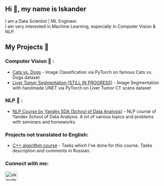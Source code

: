 ## Hi 👋, my name is Iskander

I am a Data Scientist | ML Engineer. <br>
I am very interested in Machine Learning, especially in Computer Vision & NLP. <br>

## My Projects :paperclip:

### Computer Vision :eyes: :
- [Cats vs. Dogs](https://github.com/iskon4ik/cats_vs_dogs_classification) - Image Classification via PyTorch on famous Cats vs. Dogs dataset
- [Liver Tumor Segmentation (STILL IN PROGRESS)](https://github.com/iskon4ik/liver_tumor_segmentation) - Image Segmentation with handmade UNET via PyTorch on Liver Tumor CT scans dataset


### NLP :book: :
- [NLP Course by Yandex SDA (School of Data Analysis)](https://github.com/iskon4ik/nlp_course) - NLP course of Yandex School of Data Analysis. A lot of various topics and problems with seminars and homeworks.

### Projects not translated to English:
- [C++ algorithm course](https://github.com/iskon4ik/MADE_ALGO_CPP_2019) - Tasks which I've done for this course. Tasks description and comments in Russian.

<h3 align="left">Connect with me:</h3>
<p align="left">
<a href="https://linkedin.com/in/iskander-f" target="blank"><img align="center" src="https://raw.githubusercontent.com/rahuldkjain/github-profile-readme-generator/master/src/images/icons/Social/linked-in-alt.svg" alt="iskander-f" height="30" width="40" /></a>
</p>

<!---
<h3 align="left">Languages and Tools:</h3>
<p align="left"> <a href="https://www.linux.org/" target="_blank" rel="noreferrer"> <img src="https://raw.githubusercontent.com/devicons/devicon/master/icons/linux/linux-original.svg" alt="linux" width="40" height="40"/> </a> <a href="https://pandas.pydata.org/" target="_blank" rel="noreferrer"> <img src="https://raw.githubusercontent.com/devicons/devicon/2ae2a900d2f041da66e950e4d48052658d850630/icons/pandas/pandas-original.svg" alt="pandas" width="40" height="40"/> </a> <a href="https://www.python.org" target="_blank" rel="noreferrer"> <img src="https://raw.githubusercontent.com/devicons/devicon/master/icons/python/python-original.svg" alt="python" width="40" height="40"/> </a> <a href="https://pytorch.org/" target="_blank" rel="noreferrer"> <img src="https://www.vectorlogo.zone/logos/pytorch/pytorch-icon.svg" alt="pytorch" width="40" height="40"/> </a> <a href="https://scikit-learn.org/" target="_blank" rel="noreferrer"> <img src="https://upload.wikimedia.org/wikipedia/commons/0/05/Scikit_learn_logo_small.svg" alt="scikit_learn" width="40" height="40"/> </a> <a href="https://seaborn.pydata.org/" target="_blank" rel="noreferrer"> <img src="https://seaborn.pydata.org/_images/logo-mark-lightbg.svg" alt="seaborn" width="40" height="40"/> </a> </p>
--->
